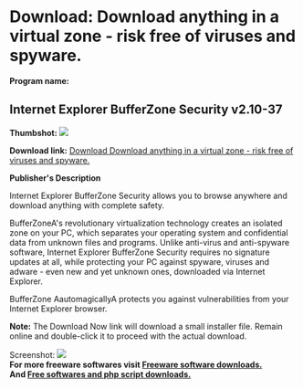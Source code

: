 # Download: Download anything in a virtual zone - risk free of viruses and spyware.

**Program name:**

## Internet Explorer BufferZone Security v2.10-37

  
**Thumbshot:** ![](http://www.freewarefiles.com/screenshot/iebufferzone_md.jpg)   
  
**Download link:** [Download Download anything in a virtual zone - risk free of viruses and spyware.](http://freesoftwares.boysofts.com/Internet-Explorer-BufferZone-Security-V-_program_26475.html)  
  


**Publisher's Description**  
  


Internet Explorer BufferZone Security allows you to browse anywhere and download anything with complete safety. 

BufferZoneA's revolutionary virtualization technology creates an isolated zone on your PC, which separates your operating system and confidential data from unknown files and programs. Unlike anti-virus and anti-spyware software, Internet Explorer BufferZone Security requires no signature updates at all, while protecting your PC against spyware, viruses and adware - even new and yet unknown ones, downloaded via Internet Explorer.

BufferZone AautomagicallyA protects you against vulnerabilities from your Internet Explorer browser. 

**Note:** The Download Now link will download a small installer file. Remain online and double-click it to proceed with the actual download.

  
  
Screenshot: ![](http://www.freewarefiles.com/screenshot/iebufferzone.jpg)   
**For more freeware softwares visit [Freeware software downloads.](http://freesoftwares.boysofts.com/)**   
**And [Free softwares and php script downloads.](http://www.boysofts.com/)**
